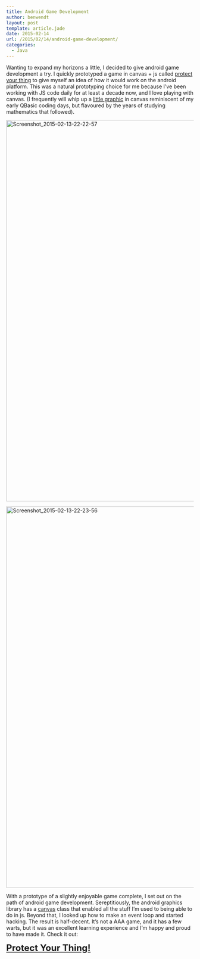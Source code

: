 ```yaml
---
title: Android Game Development
author: benwendt
layout: post
template: article.jade
date: 2015-02-14
url: /2015/02/14/android-game-development/
categories:
  - Java
---
```



Wanting to expand my horizons a little, I decided to give android game development a try. I quickly prototyped a game in canvas + js called [protect your thing][2] to give myself an idea of how it would work on the android platform. This was a natural prototyping choice for me because I&#8217;ve been working with JS code daily for at least a decade now, and I love playing with canvas. (I frequently will whip up a [little graphic][3] in canvas reminiscent of my early QBasic coding days, but flavoured by the years of studying mathematics that followed).

<span class="more"></span>

[<img src="http://benwendt.ca/blog/wp-content/uploads/2015/02/Screenshot_2015-02-13-22-22-57-576x1024.png" alt="Screenshot_2015-02-13-22-22-57" width="576" height="1024" class="alignnone size-large wp-image-450" />][1]


[<img src="http://benwendt.ca/blog/wp-content/uploads/2015/02/Screenshot_2015-02-13-22-23-56-576x1024.png" alt="Screenshot_2015-02-13-22-23-56" width="576" height="1024" class="alignnone size-large wp-image-451" />][4]

With a prototype of a <span title="I'm not a gamer">slightly enjoyable</span> game complete, I set out on the path of android game development. Sereptitiously, the android graphics library has a [canvas][5] class that enabled all the stuff I&#8217;m used to being able to do in js. Beyond that, I looked up how to make an event loop and started hacking. The result is half-decent. It&#8217;s not a AAA game, and it has a few warts, but it was an excellent learning experience and I&#8217;m happy and proud to have made it. Check it out:

**<a style="font-size:24px" href="https://play.google.com/store/apps/details?id=ca.benwendt.protectyourthing&#038;hl=en">Protect Your Thing!</a>**

 [1]: http://benwendt.ca/blog/wp-content/uploads/2015/02/Screenshot_2015-02-13-22-22-57.png
 [2]: /protet.html
 [3]: /flashy32.html
 [4]: http://benwendt.ca/blog/wp-content/uploads/2015/02/Screenshot_2015-02-13-22-23-56.png
 [5]: http://developer.android.com/reference/android/graphics/Canvas.html
